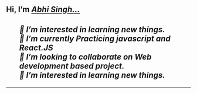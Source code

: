 <h2>Hi, I’m <a href="https://github.com/AbhiSingh58"><em>Abhi Singh...<em></a><h2>
<!-- <hr> -->
  <ul style="list-style: none;">
    <li>👀 I’m interested in learning new things.</li>
    <li>🌱 I’m currently Practicing javascript and React.JS</li>
    <li>💞️ I’m looking to collaborate on Web development based project.</li>
    <li>👀 I’m interested in learning new things.</li>
    
  </ul>

<!---
AbhiSingh58/AbhiSingh58 is a ✨ special ✨ repository because its `README.md` (this file) appears on your GitHub profile.
You can click the Preview link to take a look at your changes.
--->
<hr>

<!-- <h1><em>Contact Me .. <em><h1> -->



